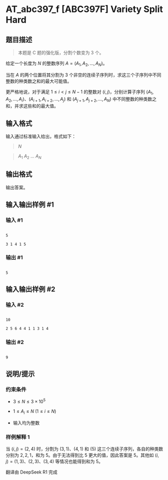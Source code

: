 # AT_abc397_f [ABC397F] Variety Split Hard

## 题目描述

[problemUrl]: https://atcoder.jp/contests/abc397/tasks/abc397_f

> 本题是 C 题的强化版，分割个数变为 $3$ 个。

给定一个长度为 $N$ 的整数序列 $A = (A_1, A_2, \ldots, A_N)$。

当在 $A$ 的两个位置将其分割为 $3$ 个非空的连续子序列时，求这三个子序列中不同整数的种类数之和的最大可能值。

更严格地说，对于满足 $1 \leq i < j \leq N-1$ 的整数对 $(i, j)$，分别计算子序列 $(A_1, A_2, \ldots, A_i)$、$(A_{i+1}, A_{i+2}, \ldots, A_j)$ 和 $(A_{j+1}, A_{j+2}, \ldots, A_N)$ 中不同整数的种类数之和，并求这些和的最大值。

## 输入格式

输入通过标准输入给出，格式如下：

> $N$   
> $A_1$ $A_2$ $\ldots$ $A_N$

## 输出格式

输出答案。

## 输入输出样例 #1

### 输入 #1

```
5
3 1 4 1 5
```

### 输出 #1

```
5
```

## 输入输出样例 #2

### 输入 #2

```
10
2 5 6 4 4 1 1 3 1 4
```

### 输出 #2

```
9
```

## 说明/提示

### 约束条件

- $3 \leq N \leq 3 \times 10^5$
- $1 \leq A_i \leq N$ ($1 \leq i \leq N$)
- 输入均为整数

### 样例解释 1

当 $(i, j) = (2, 4)$ 时，分割为 $(3, 1)$、$(4, 1)$ 和 $(5)$ 这三个连续子序列，各自的种类数分别为 $2, 2, 1$，和为 $5$。由于无法得到比 $5$ 更大的值，因此答案是 $5$。其他如 $(i, j) = (1, 3)$、$(2, 3)$、$(3, 4)$ 等情况也能得到和为 $5$。

翻译由 DeepSeek R1 完成